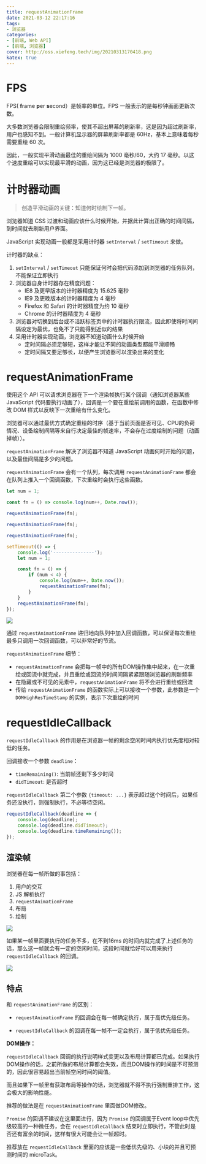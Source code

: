 ```yaml
---
title: requestAnimationFrame
date: 2021-03-12 22:17:16
tags: 
- 浏览器
categories: 
- [前端, Web API]
- [前端, 浏览器]
cover: http://oss.xiefeng.tech/img/20210313170418.png
katex: true
---
```


# FPS

FPS( **f**rame **p**er **s**econd）是帧率的单位。FPS 一般表示的是每秒钟画面更新次数。

大多数浏览器会限制重绘频率，使其不超出屏幕的刷新率，这是因为超过刷新率，用户也感知不到。一般计算机显示器的屏幕刷新率都是 60Hz，基本上意味着每秒需要重绘 60 次。

因此，一般实现平滑动画最佳的重绘间隔为 1000 毫秒/60，大约 17 毫秒。以这个速度重绘可以实现最平滑的动画，因为这已经是浏览器的极限了。

# 计时器动画

> 创造平滑动画的关键：知道何时绘制下一帧。

浏览器知道 CSS 过渡和动画应该什么时候开始，并据此计算出正确的时间间隔，到时间就去刷新用户界面。

JavaScript 实现动画一般都是采用计时器 `setInterval` / `setTimeout` 来做。

计时器的缺点：

1. `setInterval` / `setTimeout` 只能保证何时会把代码添加到浏览器的任务队列，不能保证立即执行
2. 浏览器自身计时器存在精度问题：
	- IE8 及更早版本的计时器精度为 15.625 毫秒
	- IE9 及更晚版本的计时器精度为 4 毫秒
	- Firefox 和 Safari 的计时器精度为约 10 毫秒
	- Chrome 的计时器精度为 4 毫秒
3. 浏览器对切换到后台或不活跃标签页中的计时器执行限流，因此即使将时间间隔设定为最优，也免不了只能得到近似的结果
4. 采用计时器实现动画，浏览器不知道动画什么时候开始
	- 定时间隔必须足够短，这样才能让不同的动画类型都能平滑顺畅
	- 定时间隔又要足够长，以便产生浏览器可以渲染出来的变化

# requestAnimationFrame

使用这个 API 可以请求浏览器在下一个渲染帧执行某个回调（通知浏览器某些 JavaScript 代码要执行动画了），回调是一个要在重绘前调用的函数，在函数中修改 DOM 样式以反映下一次重绘有什么变化。

浏览器可以通过最优方式确定重绘的时序（基于当前页面是否可见、CPU的负荷情况、设备绘制间隔等来自行决定最佳的帧速率，不会存在过度绘制的问题（动画掉帧））。

`requestAnimationFrame` 解决了浏览器不知道 JavaScript 动画何时开始的问题， 以及最佳间隔是多少的问题。

`requestAnimationFrame` 会有一个队列，每次调用 `requestAnimationFrame` 都会在队列上推入一个回调函数，下次重绘时会执行这些函数。

```javascript
let num = 1;

const fn = () => console.log(num++, Date.now());

requestAnimationFrame(fn);

requestAnimationFrame(fn);

requestAnimationFrame(fn);

setTimeout(() => {
    console.log('---------------');
    let num = 1;

    const fn = () => {
        if (num < 4) {
            console.log(num++, Date.now());
            requestAnimationFrame(fn);
        }
    }
    requestAnimationFrame(fn);
});
```

![](http://oss.xiefeng.tech/img/20210313145143.png)

通过 `requestAnimationFrame` 递归地向队列中加入回调函数，可以保证每次重绘最多只调用一次回调函数，可以非常好的节流。

`requestAnimationFrame` 细节：

- `requestAnimationFrame` 会把每一帧中的所有DOM操作集中起来，在一次重绘或回流中就完成，并且重绘或回流的时间间隔紧紧跟随浏览器的刷新频率
- 在隐藏或不可见的元素中，`requestAnimationFrame` 将不会进行重绘或回流
- 传给 `requestAnimationFrame` 的函数实际上可以接收一个参数，此参数是一个 `DOMHighResTimeStamp` 的实例，表示下次重绘的时间

# requestIdleCallback

`requestIdleCallback` 的作用是在浏览器一帧的剩余空闲时间内执行优先度相对较低的任务。

回调接收一个参数 `deadline`：

- `timeRemaining()`: 当前帧还剩下多少时间
- `didTimeout`: 是否超时

`requestIdleCallback` 第二个参数 `{timeout: ...}` 表示超过这个时间后，如果任务还没执行，则强制执行，不必等待空闲。

```javascript
requestIdleCallback(deadline => {
    console.log(deadline);
    console.log(deadline.didTimeout);
    console.log(deadline.timeRemaining());
});
```

## 渲染帧

浏览器在每一帧所做的事包括：

1. 用户的交互
2. JS 解析执行
3. `requestAnimationFrame`
4. 布局
5. 绘制

![](http://oss.xiefeng.tech/img/20210313162916.png)

如果某一帧里面要执行的任务不多，在不到16ms 的时间内就完成了上述任务的话，那么这一帧就会有一定的空闲时间，这段时间就恰好可以用来执行 `requestIdleCallback` 的回调。

![](http://oss.xiefeng.tech/img/20210313162939.png)

## 特点

和 `requestAnimationFrame` 的区别：

- `requestAnimationFrame` 的回调会在每一帧确定执行，属于高优先级任务。

- `requestIdleCallback` 的回调在每一帧不一定会执行，属于低优先级任务。

**DOM操作：**

`requestIdleCallback` 回调的执行说明样式变更以及布局计算都已完成。如果执行DOM操作的话，之前所做的布局计算都会失效，而且DOM操作的时间是不可预测的，因此很容易超出当前帧空闲时间的阈值。

而且如果下一帧里有获取布局等操作的话，浏览器就不得不执行强制重排工作，这会极大的影响性能。

推荐的做法是在 `requestAnimationFrame` 里面做DOM修改。

`Promise` 的回调不建议在这里面进行，因为 `Promise` 的回调属于Event loop中优先级较高的一种微任务，会在 `requestIdleCallback` 结束时立即执行，不管此时是否还有富余的时间，这样有很大可能会让一帧超时。

推荐放在 `requestIdleCallback` 里面的应该是一些低优先级的、小块的并且可预测时间的 microTask。



